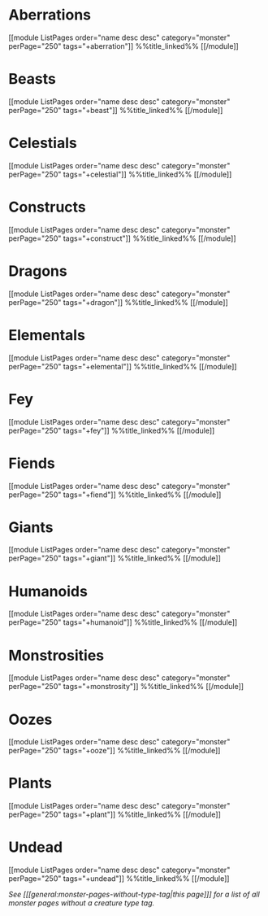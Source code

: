 # Aberrations

[[module ListPages order="name desc desc" category="monster" perPage="250" tags="+aberration"]]
%%title_linked%%
[[/module]]

# Beasts

[[module ListPages order="name desc desc" category="monster" perPage="250" tags="+beast"]]
%%title_linked%%
[[/module]]

# Celestials

[[module ListPages order="name desc desc" category="monster" perPage="250" tags="+celestial"]]
%%title_linked%%
[[/module]]

# Constructs

[[module ListPages order="name desc desc" category="monster" perPage="250" tags="+construct"]]
%%title_linked%%
[[/module]]

# Dragons

[[module ListPages order="name desc desc" category="monster" perPage="250" tags="+dragon"]]
%%title_linked%%
[[/module]]

# Elementals

[[module ListPages order="name desc desc" category="monster" perPage="250" tags="+elemental"]]
%%title_linked%%
[[/module]]

# Fey

[[module ListPages order="name desc desc" category="monster" perPage="250" tags="+fey"]]
%%title_linked%%
[[/module]]

# Fiends

[[module ListPages order="name desc desc" category="monster" perPage="250" tags="+fiend"]]
%%title_linked%%
[[/module]]

# Giants

[[module ListPages order="name desc desc" category="monster" perPage="250" tags="+giant"]]
%%title_linked%%
[[/module]]

# Humanoids

[[module ListPages order="name desc desc" category="monster" perPage="250" tags="+humanoid"]]
%%title_linked%%
[[/module]]

# Monstrosities

[[module ListPages order="name desc desc" category="monster" perPage="250" tags="+monstrosity"]]
%%title_linked%%
[[/module]]

# Oozes

[[module ListPages order="name desc desc" category="monster" perPage="250" tags="+ooze"]]
%%title_linked%%
[[/module]]

# Plants

[[module ListPages order="name desc desc" category="monster" perPage="250" tags="+plant"]]
%%title_linked%%
[[/module]]

# Undead

[[module ListPages order="name desc desc" category="monster" perPage="250" tags="+undead"]]
%%title_linked%%
[[/module]]

*See [[[general:monster-pages-without-type-tag|this page]]] for a list of all monster pages without a creature type tag.*